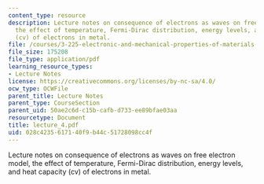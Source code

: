 ```yaml
---
content_type: resource
description: Lecture notes on consequence of electrons as waves on free electron model,
  the effect of temperature, Fermi-Dirac distribution, energy levels, and heat capacity
  (cv) of electrons in metal.
file: /courses/3-225-electronic-and-mechanical-properties-of-materials-fall-2007/028c4235617140f9b44c51728098cc4f_lecture_4.pdf
file_size: 175208
file_type: application/pdf
learning_resource_types:
- Lecture Notes
license: https://creativecommons.org/licenses/by-nc-sa/4.0/
ocw_type: OCWFile
parent_title: Lecture Notes
parent_type: CourseSection
parent_uid: 50ae2c6d-c15b-cafb-d733-ee89bfae03aa
resourcetype: Document
title: lecture_4.pdf
uid: 028c4235-6171-40f9-b44c-51728098cc4f
---
```

Lecture notes on consequence of electrons as waves on free electron model, the effect of temperature, Fermi-Dirac distribution, energy levels, and heat capacity (cv) of electrons in metal.